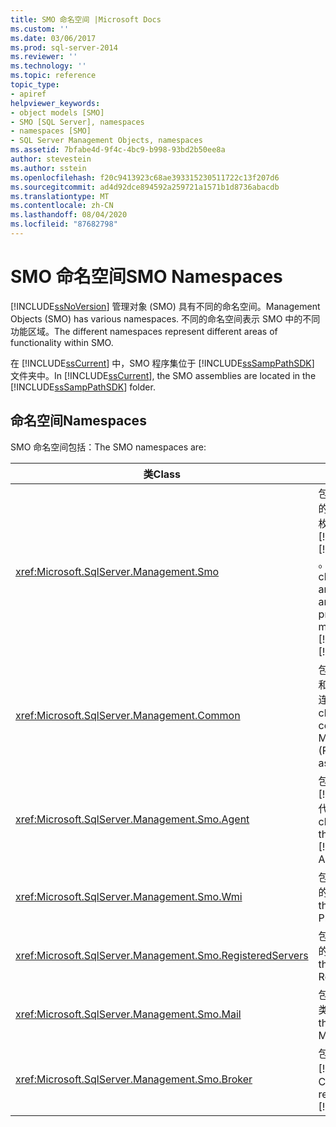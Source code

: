```yaml
---
title: SMO 命名空间 |Microsoft Docs
ms.custom: ''
ms.date: 03/06/2017
ms.prod: sql-server-2014
ms.reviewer: ''
ms.technology: ''
ms.topic: reference
topic_type:
- apiref
helpviewer_keywords:
- object models [SMO]
- SMO [SQL Server], namespaces
- namespaces [SMO]
- SQL Server Management Objects, namespaces
ms.assetid: 7bfabe4d-9f4c-4bc9-b998-93bd2b50ee8a
author: stevestein
ms.author: sstein
ms.openlocfilehash: f20c9413923c68ae393315230511722c13f207d6
ms.sourcegitcommit: ad4d92dce894592a259721a1571b1d8736abacdb
ms.translationtype: MT
ms.contentlocale: zh-CN
ms.lasthandoff: 08/04/2020
ms.locfileid: "87682798"
---
```

# <a name="smo-namespaces"></a><span data-ttu-id="7c864-102">SMO 命名空间</span><span class="sxs-lookup"><span data-stu-id="7c864-102">SMO Namespaces</span></span>
  [!INCLUDE[ssNoVersion](../../includes/ssnoversion-md.md)] <span data-ttu-id="7c864-103">管理对象 (SMO) 具有不同的命名空间。</span><span class="sxs-lookup"><span data-stu-id="7c864-103">Management Objects (SMO) has various namespaces.</span></span> <span data-ttu-id="7c864-104">不同的命名空间表示 SMO 中的不同功能区域。</span><span class="sxs-lookup"><span data-stu-id="7c864-104">The different namespaces represent different areas of functionality within SMO.</span></span>  
  
 <span data-ttu-id="7c864-105">在 [!INCLUDE[ssCurrent](../../includes/sscurrent-md.md)] 中，SMO 程序集位于 [!INCLUDE[ssSampPathSDK](../../includes/sssamppathsdk-md.md)] 文件夹中。</span><span class="sxs-lookup"><span data-stu-id="7c864-105">In [!INCLUDE[ssCurrent](../../includes/sscurrent-md.md)], the SMO assemblies are located in the [!INCLUDE[ssSampPathSDK](../../includes/sssamppathsdk-md.md)] folder.</span></span>  
  
## <a name="namespaces"></a><span data-ttu-id="7c864-106">命名空间</span><span class="sxs-lookup"><span data-stu-id="7c864-106">Namespaces</span></span>  
 <span data-ttu-id="7c864-107">SMO 命名空间包括：</span><span class="sxs-lookup"><span data-stu-id="7c864-107">The SMO namespaces are:</span></span>  
  
|<span data-ttu-id="7c864-108">类</span><span class="sxs-lookup"><span data-stu-id="7c864-108">Class</span></span>|<span data-ttu-id="7c864-109">函数</span><span class="sxs-lookup"><span data-stu-id="7c864-109">Function</span></span>|  
|-----------|--------------|  
|<xref:Microsoft.SqlServer.Management.Smo>|<span data-ttu-id="7c864-110">包含用于以编程方式操作的实例类、实用工具类和枚举 [!INCLUDE[msCoName](../../includes/msconame-md.md)] [!INCLUDE[ssNoVersion](../../includes/ssnoversion-md.md)] 。</span><span class="sxs-lookup"><span data-stu-id="7c864-110">Contains instance classes, utility classes, and enumerations that are used to programmatically manipulate [!INCLUDE[msCoName](../../includes/msconame-md.md)][!INCLUDE[ssNoVersion](../../includes/ssnoversion-md.md)].</span></span>|  
|<xref:Microsoft.SqlServer.Management.Common>|<span data-ttu-id="7c864-111">包含复制管理对象 (RMO) 和 SMO 共有的类，例如连接类。</span><span class="sxs-lookup"><span data-stu-id="7c864-111">Contains the classes that are common to Replication Management Objects (RMO) and SMO, such as connection classes.</span></span>|  
|<xref:Microsoft.SqlServer.Management.Smo.Agent>|<span data-ttu-id="7c864-112">包含表示 [!INCLUDE[ssNoVersion](../../includes/ssnoversion-md.md)] 代理的类。</span><span class="sxs-lookup"><span data-stu-id="7c864-112">Contains classes that represent the [!INCLUDE[ssNoVersion](../../includes/ssnoversion-md.md)] Agent.</span></span>|  
|<xref:Microsoft.SqlServer.Management.Smo.Wmi>|<span data-ttu-id="7c864-113">包含表示 WMI 提供程序的类。</span><span class="sxs-lookup"><span data-stu-id="7c864-113">Contains classes that represent the WMI Provider.</span></span>|  
|<xref:Microsoft.SqlServer.Management.Smo.RegisteredServers>|<span data-ttu-id="7c864-114">包含表示已注册的服务器的类。</span><span class="sxs-lookup"><span data-stu-id="7c864-114">Contains classes that represent Registered Server.</span></span>|  
|<xref:Microsoft.SqlServer.Management.Smo.Mail>|<span data-ttu-id="7c864-115">包含表示数据库邮件的类。</span><span class="sxs-lookup"><span data-stu-id="7c864-115">Contains classes that represent Database Mail.</span></span>|  
|<xref:Microsoft.SqlServer.Management.Smo.Broker>|<span data-ttu-id="7c864-116">包含表示 [!INCLUDE[ssSB](../../includes/sssb-md.md)] 的类。</span><span class="sxs-lookup"><span data-stu-id="7c864-116">Contains classes that represent the [!INCLUDE[ssSB](../../includes/sssb-md.md)].</span></span>|  
  
  
